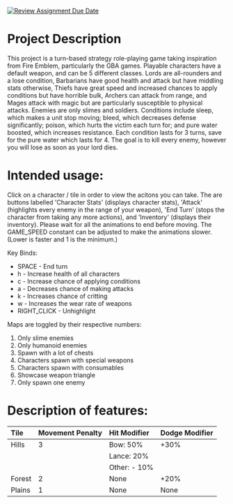 [![Review Assignment Due Date](https://classroom.github.com/assets/deadline-readme-button-22041afd0340ce965d47ae6ef1cefeee28c7c493a6346c4f15d667ab976d596c.svg)](https://classroom.github.com/a/YxXKqIeT)
# Project Description

This project is a turn-based strategy role-playing game taking inspiration from Fire Emblem, particularly the GBA games. Playable characters have a default weapon, and can be 5 different classes. Lords are all-rounders and a lose condition, Barbarians have good health and attack but have middling stats otherwise, Thiefs have great speed and increased chances to apply conditions but have horrible bulk, Archers can attack from range, and Mages attack with magic but are particularly susceptible to physical attacks. Enemies are only slimes and soldiers. Conditions include sleep, which makes a unit stop moving; bleed, which decreases defense significantly; poison, which hurts the victim each turn for; and pure water boosted, which increases resistance. Each condition lasts for 3 turns, save for the pure water which lasts for 4. The goal is to kill every enemy, however you will lose as soon as your lord dies.

# Intended usage:

Click on a character / tile in order to view the acitons you can take. The are buttons labelled 'Character Stats' (displays character stats), 'Attack' (highlights every enemy in the range of your weapon), 'End Turn' (stops the character from taking any more actions), and 'Inventory' (displays their inventory). Please wait for all the animations to end before moving. The GAME_SPEED constant can be adjusted to make the animations slower. (Lower is faster and 1 is the minimum.)

Key Binds:
- SPACE - End turn
- h - Increase health of all characters
- c - Increase chance of applying conditions
- a - Decreases chance of making attacks
- k - Increases chance of critting
- w - Increases the wear rate of weapons
- RIGHT_CLICK - Unhighlight

Maps are toggled by their respective numbers:
1. Only slime enemies
2. Only humanoid enemies
3. Spawn with a lot of chests
4. Characters spawn with special weapons
5. Characters spawn with consumables
6. Showcase weapon triangle
7. Only spawn one enemy

# Description of features:

| Tile   | Movement Penalty | Hit Modifier | Dodge Modifier |
| :----- | :--------------- | :----------- | :------------- |
| Hills  | 3                | Bow: 50%     | +30%           |
|        |                  | Lance: 20%   |                |
|        |                  | Other: - 10% |                |
| Forest | 2                | None         | +20%           |
| Plains | 1                | None         | None           |

